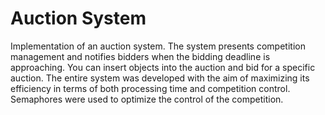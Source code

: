 # Auction System

Implementation of an auction system. The system presents competition management and notifies bidders when the bidding deadline is approaching.
You can insert objects into the auction and bid for a specific auction.
The entire system was developed with the aim of maximizing its efficiency in terms of both processing time and competition control. Semaphores were used to optimize the control of the competition.
